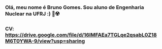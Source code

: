 ### Olá, meu nome é Bruno Gomes. Sou aluno de Engenharia Nuclear na UFRJ :) 👋☢️

### CV: https://drive.google.com/file/d/16lMFAEa7TGLqe2qsabL0Z18M6T0YWA-9/view?usp=sharing
